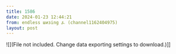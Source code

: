 ```yaml
---
title: 1586
date: 2024-01-23 12:44:21
from: endless шизing ⍼ (channel1162404975)
layout: post
---
```


![[(File not included. Change data exporting settings to download.)]]


